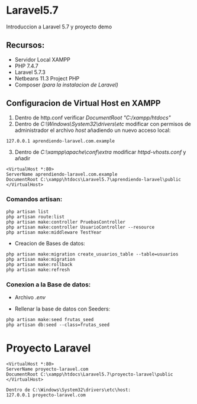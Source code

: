 # Laravel5.7
Introduccion a Laravel 5.7 y proyecto demo
## Recursos:
* Servidor Local XAMPP
* PHP 7.4.7
* Laravel 5.7.3
* Netbeans 11.3 Project PHP
* Composer _(para la instalacion de Laravel)_

## Configuracion de Virtual Host en XAMPP
1. Dentro de http.conf verificar _DocumentRoot "C:/xampp/htdocs"_
2. Dentro de _C:\Windows\System32\drivers\etc_ modificar con permisos de administrador el archivo _host_ añadiendo un nuevo acceso local:
```
127.0.0.1 aprendiendo-laravel.com.example
```
3. Dentro de _C:\xampp\apache\conf\extra_ modificar _httpd-vhosts.conf_ y añadir
```
<VirtualHost *:80>
ServerName aprendiendo-laravel.com.example
DocumentRoot C:\xampp\htdocs\Laravel5.7\aprendiendo-laravel\public
</VirtualHost>
```

### Comandos artisan:
```
php artisan list
php artisan route:list
php artisan make:controller PruebasController
php artisan make:controller UsuarioController --resource
php artisan make:middleware TestYear
```
* Creacion de Bases de datos:
```
php artisan make:migration create_usuarios_table --table=usuarios
php artisan make:migration
php artisan make:rollback
php artisan make:refresh
```

### Conexion a la Base de datos:
* Archivo _.env_

* Rellenar la base de datos con Seeders:
```
php artisan make:seed frutas_seed
php artisan db:seed --class=frutas_seed
```


# Proyecto Laravel
```
<VirtualHost *:80>
ServerName proyecto-laravel.com
DocumentRoot C:\xampp\htdocs\Laravel5.7\proyecto-laravel\public
</VirtualHost>

Dentro de C:\Windows\System32\drivers\etc\host:
127.0.0.1 proyecto-laravel.com

```